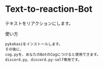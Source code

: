 # Text-to-reaction-Bot
テキストをリアクションにします。

使い方
```
pykakasiをインストールします。
その後に、
cog.pyを、あなたのBotのCogにつけると使用できます。
discord.py、discord.py-self専用です。
```
